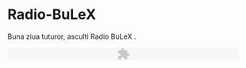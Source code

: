 # Radio-BuLeX
Buna ziua tuturor, asculti Radio BuLeX .

<param name="scale" value="noscale"> 
<embed src="http://www.museter.com/ffmp3-config.swf" flashvars="url=http://89.39.189.74:8000/;&lang=en&codec=mp3&volume=7&autoplay=true&traking=true&jsevents=false&buffering=5&skin=http://www.museter.com/skins/eastanbul/ffmp3-eastanbul.xml&title=Radio%20BuLeX&welcome=Auditie%20placuta" scale="noscale" wmode="window" allowscriptaccess="always" type="application/x-shockwave-flash" height="26" width="467"> 
</object>
